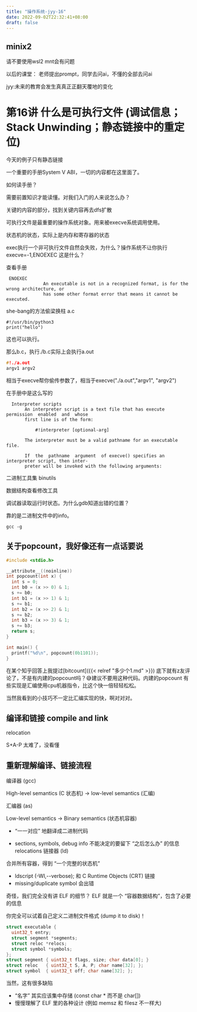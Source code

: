 ```yaml
---
title: "操作系统-jyy-16"
date: 2022-09-02T22:32:41+08:00
draft: false
---
```

## minix2
请不要使用wsl2 mnt会有问题

以后的课堂： 
老师提出prompt，同学去问ai，不懂的全部去问ai

jyy:未来的教育会发生真真正正翻天覆地的变化 

# 第16讲 什么是可执行文件 (调试信息；Stack Unwinding；静态链接中的重定位)

今天的例子只有静态链接

一个重要的手册System V ABI，一切的内容都在这里面了。

如何读手册？

需要前置知识才能读懂。对我们入门的人来说怎么办？

关键的内容的部分，找到关键内容再去dfs扩散

可执行文件是最重要的操作系统对象。用来被execve系统调用使用。

状态机的状态，实际上是内存和寄存器的状态

exec执行一个非可执行文件自然会失败，为什么？操作系统不让你执行
execve=-1,ENOEXEC
这是什么？

查看手册
```
 ENOEXEC
              An executable is not in a recognized format, is for the wrong architecture, or
              has some other format error that means it cannot be executed.
```

she-bang的方法偷梁换柱
a.c
```
#!/usr/bin/python3
print("hello")
```
这也可以执行。

那么b.c，执行./b.c实际上会执行a.out
```c
#!./a.out
argv1 argv2
```
相当于execve帮你偷传参数了，相当于execve("./a.out","argv1", "argv2")

在手册中是这么写的
```
  Interpreter scripts
       An interpreter script is a text file that has execute permission  enabled  and  whose
       first line is of the form:

           #!interpreter [optional-arg]

       The interpreter must be a valid pathname for an executable file.

       If  the  pathname  argument  of execve() specifies an interpreter script, then inter‐
       preter will be invoked with the following arguments:
```
二进制工具集
binutils

数据结构查看修改工具

调试器读取运行时状态。为什么gdb知道出错的位置？

靠的是二进制文件中的info。

`gcc -g`

## 关于popcount，我好像还有一点话要说
```c
#include <stdio.h>

__attribute__((noinline))
int popcount(int x) {
  int s = 0;
  int b0 = (x >> 0) & 1;
  s += b0;
  int b1 = (x >> 1) & 1;
  s += b1;
  int b2 = (x >> 2) & 1;
  s += b2;
  int b3 = (x >> 3) & 1;
  s += b3;
  return s;
}

int main() {
  printf("%d\n", popcount(0b1101));
}
```
在某个知乎回答上我提过[bitcount]({{< relref "多少个1.md" >}})
底下就有z友评论了，不是有内建的popcount吗？😅建议不要用这种代码。内建的popcount 有些实现是汇编使用cpu机器指令，比这个快一倍轻轻松松。

当然我看到的小技巧不一定比汇编实现的快，啊对对对。


## 编译和链接 compile and link

relocation

S+A-P 太难了，没看懂



## 重新理解编译、链接流程
编译器 (gcc)

High-level semantics (C 状态机) → low-level semantics (汇编)

汇编器 (as)

Low-level semantics → Binary semantics (状态机容器)

- “一一对应” 地翻译成二进制代码

- sections, symbols, debug info
不能决定的要留下 “之后怎么办” 的信息
relocations
链接器 (ld)

合并所有容器，得到 “一个完整的状态机”
- ldscript (-Wl,--verbose); 和 C Runtime Objects (CRT) 链接
- missing/duplicate symbol 会出错

奇怪，我们完全没有讲 ELF 的细节？
ELF 就是一个 “容器数据结构”，包含了必要的信息

你完全可以试着自己定义二进制文件格式 (dump it to disk)！
```c
struct executable {
  uint32_t entry;
  struct segment *segments;
  struct reloc *relocs;
  struct symbol *symbols;
};
struct segment { uint32_t flags, size; char data[0]; }
struct reloc   { uint32_t S, A, P; char name[32]; };
struct symbol  { uint32_t off; char name[32]; };
```

当然，这有很多缺陷
- “名字” 其实应该集中存储 (const char * 而不是 char[])
- 慢慢理解了 ELF 里的各种设计 (例如 memsz 和 filesz 不一样大)